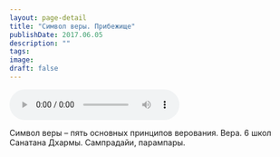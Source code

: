 ```yaml
---
layout: page-detail
title: "Символ веры. Прибежище"
publishDate: 2017.06.05
description: ""
tags:
image:
draft: false
---
```


<audio title="2017.06.05 - Символ веры. Прибежище.mp3" src="/upload/iblock/a50/a501519e6e1a50b32977f286c12a1f4c.mp3" controls=""></audio>

 Символ веры – пять основных принципов верования. Вера. 6 школ Санатана Дхармы. Сампрадайи, парампары. 

  
